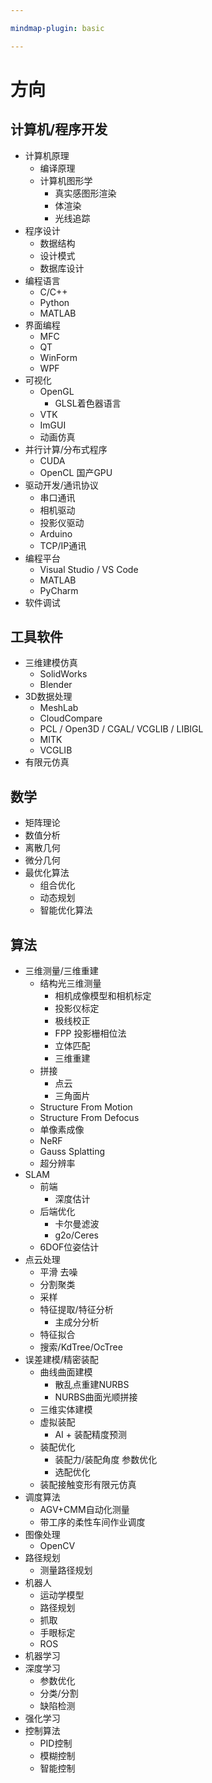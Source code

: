 ```yaml
---

mindmap-plugin: basic

---
```


# 方向

## 计算机/程序开发
- 计算机原理
	- 编译原理
	- 计算机图形学
		- 真实感图形渲染
		- 体渲染
		- 光线追踪
- 程序设计
	- 数据结构
	- 设计模式
	- 数据库设计
- 编程语言
	- C/C++
	- Python
	- MATLAB
- 界面编程
	- MFC
	- QT
	- WinForm
	- WPF
- 可视化
	- OpenGL
		- GLSL着色器语言
	- VTK
	- ImGUI
	- 动画仿真
- 并行计算/分布式程序
	- CUDA
	- OpenCL 国产GPU
- 驱动开发/通讯协议
	- 串口通讯
	- 相机驱动
	- 投影仪驱动
	- Arduino
	- TCP/IP通讯
- 编程平台
	- Visual Studio / VS Code
	- MATLAB
	- PyCharm
- 软件调试

## 工具软件
- 三维建模仿真
	- SolidWorks
	- Blender
- 3D数据处理
	- MeshLab
	- CloudCompare
	- PCL / Open3D / CGAL/ VCGLIB / LIBIGL
	- MITK
	- VCGLIB
- 有限元仿真

## 数学
- 矩阵理论
- 数值分析
- 离散几何
- 微分几何
- 最优化算法
	- 组合优化
	- 动态规划
	- 智能优化算法

## 算法
- 三维测量/三维重建
	- 结构光三维测量
		- 相机成像模型和相机标定
		- 投影仪标定
		- 极线校正
		- FPP 投影栅相位法
		- 立体匹配
		- 三维重建
	- 拼接
		- 点云
		- 三角面片
	- Structure From Motion
	- Structure From Defocus
	- 单像素成像
	- NeRF
	- Gauss Splatting
	- 超分辨率
- SLAM
	- 前端
		- 深度估计
	- 后端优化
		- 卡尔曼滤波
		- g2o/Ceres
	- 6DOF位姿估计
- 点云处理
	- 平滑 去噪
	- 分割聚类
	- 采样
	- 特征提取/特征分析
		- 主成分分析
	- 特征拟合
	- 搜索/KdTree/OcTree
- 误差建模/精密装配
	- 曲线曲面建模
		- 散乱点重建NURBS
		- NURBS曲面光顺拼接
	- 三维实体建模
	- 虚拟装配
		- AI + 装配精度预测
	- 装配优化
		- 装配力/装配角度 参数优化
		- 选配优化
	- 装配接触变形有限元仿真
- 调度算法
	- AGV+CMM自动化测量
	- 带工序的柔性车间作业调度
- 图像处理
	- OpenCV
- 路径规划
	- 测量路径规划
- 机器人
	- 运动学模型
	- 路径规划
	- 抓取
	- 手眼标定
	- ROS
- 机器学习
- 深度学习
	- 参数优化
	- 分类/分割
	- 缺陷检测
- 强化学习
- 控制算法
	- PID控制
	- 模糊控制
	- 智能控制